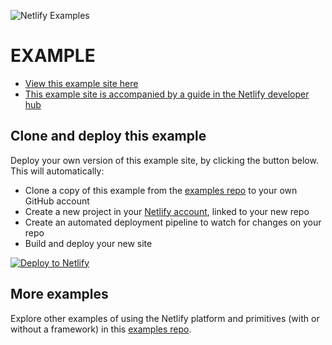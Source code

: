 <!-- TODO: UPDATE LINKS -->

[View this example site here]: https://example-SOME_EXAMPLE.netlify.app/
[This example site is accompanied by a guide in the Netlify developer hub]: https://developers.netlify.com/
[Deploy to Netlify]: https://app.netlify.com/start/deploy?repository=https://github.com/netlify/examples/&create_from_path=PATH-TO-EXAMPLE-IN-REPO&utm_campaign=dx-examples

![Netlify Examples](https://github.com/netlify/examples/assets/5865/4145aa2f-b915-404f-af02-deacee24f7bf)

# EXAMPLE <!-- TODO: UPDATE EAMPLE TITLE -->

- [View this example site here]
- [This example site is accompanied by a guide in the Netlify developer hub]

## Clone and deploy this example

Deploy your own version of this example site, by clicking the button below. This will automatically:

- Clone a copy of this example from the [examples repo](https://github.com/netlify/examples) to your own GitHub account
- Create a new project in your [Netlify account](https://app.netlify.com/?utm_medium=social&utm_source=github&utm_campaign=devex-ph&utm_content=devex-examples), linked to your new repo
- Create an automated deployment pipeline to watch for changes on your repo
- Build and deploy your new site

[![Deploy to Netlify](https://www.netlify.com/img/deploy/button.svg)][Deploy to Netlify]

## More examples

Explore other examples of using the Netlify platform and primitives (with or without a framework) in this [examples repo](https://github.com/netlify/examples).
